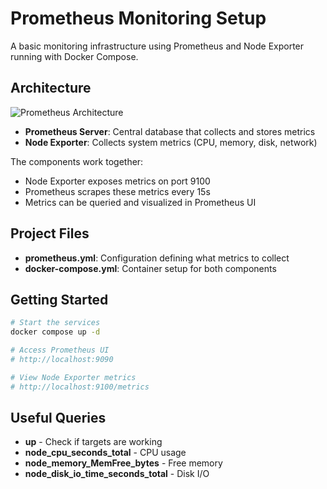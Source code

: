 # Prometheus Monitoring Setup

A basic monitoring infrastructure using Prometheus and Node Exporter running with Docker Compose.

## Architecture

![Prometheus Architecture](https://i.imgur.com/GVQVP0q.png)

- **Prometheus Server**: Central database that collects and stores metrics
- **Node Exporter**: Collects system metrics (CPU, memory, disk, network)

The components work together:
- Node Exporter exposes metrics on port 9100
- Prometheus scrapes these metrics every 15s
- Metrics can be queried and visualized in Prometheus UI

## Project Files

- **prometheus.yml**: Configuration defining what metrics to collect
- **docker-compose.yml**: Container setup for both components

## Getting Started

```bash
# Start the services
docker compose up -d

# Access Prometheus UI
# http://localhost:9090

# View Node Exporter metrics
# http://localhost:9100/metrics
```

## Useful Queries

- **up** - Check if targets are working
- **node_cpu_seconds_total** - CPU usage
- **node_memory_MemFree_bytes** - Free memory
- **node_disk_io_time_seconds_total** - Disk I/O
